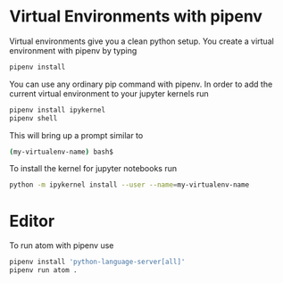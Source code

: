 # Virtual Environments with pipenv

Virtual environments give you a clean python setup. You create a virtual environment with pipenv by typing
```sh
pipenv install
```
You can use any ordinary pip command with pipenv. In order to add the current virtual environment to your jupyter kernels run
```sh
pipenv install ipykernel
pipenv shell
```
This will bring up a prompt similar to
```sh
(my-virtualenv-name) bash$
```
To install the kernel for jupyter notebooks run

```sh
python -m ipykernel install --user --name=my-virtualenv-name
```

# Editor
To run atom with pipenv use
```sh
pipenv install 'python-language-server[all]'
pipenv run atom .
```
